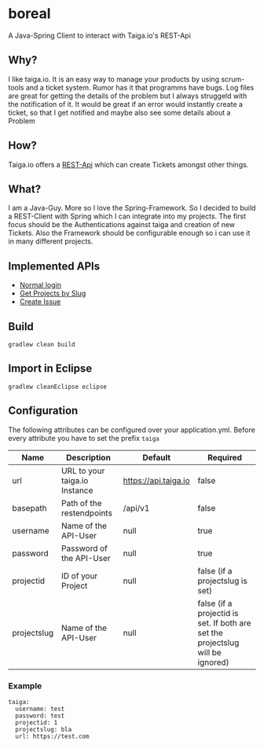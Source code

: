 # boreal

A Java-Spring Client to interact with Taiga.io's REST-Api

## Why?
I like taiga.io. It is an easy way to manage your products by using scrum-tools and a ticket system.
Rumor has it that programms have bugs. Log files are great for getting the details of the problem but I always struggeld with the notification of it. It would be great if an error would instantly create a ticket, so that I get notified and maybe also see some details about a Problem

## How?
Taiga.io offers a [REST-Api](https://taigaio.github.io/taiga-doc/dist/api.html) which can create Tickets amongst other things.

## What?
I am a Java-Guy. More so I love the Spring-Framework. So I decided to build a REST-Client with Spring which I can integrate into my projects. The first focus should be the Authentications against taiga and creation of new Tickets. Also the Framework should be configurable enough so i can use it in many different projects.

## Implemented APIs
- [Normal login](https://taigaio.github.io/taiga-doc/dist/api.html#auth-normal-login)
- [Get Projects by Slug](https://taigaio.github.io/taiga-doc/dist/api.html#projects-get-by-slug)
- [Create Issue](https://taigaio.github.io/taiga-doc/dist/api.html#issues-create)

## Build

```
gradlew clean build
```

## Import in Eclipse

```
gradlew cleanEclipse eclipse
```
## Configuration
The following attributes can be configured over your application.yml. Before every attribute you have to set the prefix `taiga`

|Name|Description|Default|Required|
|----|-----------|-------|--------|
|url | URL to your taiga.io Instance | https://api.taiga.io | false |
|basepath| Path of the restendpoints | /api/v1 | false |
|username| Name of the API-User|null| true |
|password| Password of the API-User|null| true |
|projectid| ID of your Project|null| false (if a projectslug is set) |
|projectslug| Name of the API-User|null| false (if a projectid is set. If both are set the projectslug will be ignored) |

###  Example 

```
taiga:
  username: test
  password: test
  projectid: 1
  projectslug: bla
  url: https://test.com
```